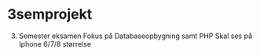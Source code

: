 # 3semprojekt

3. Semester eksamen
Fokus på Databaseopbygning samt PHP
Skal ses på Iphone 6/7/8 størrelse
